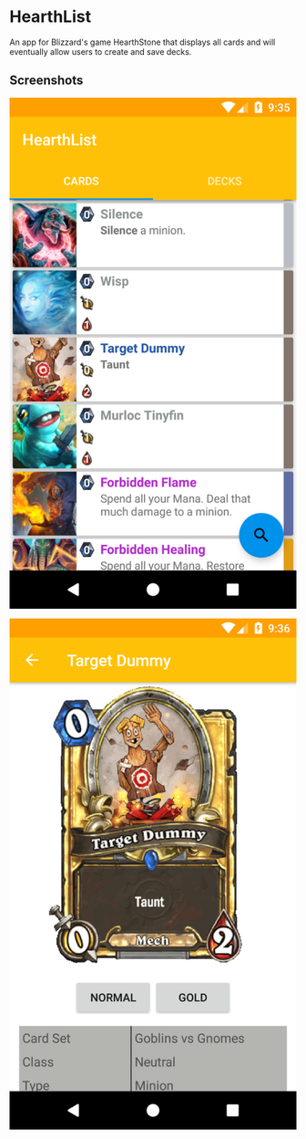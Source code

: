 # HearthList

An app for Blizzard's game HearthStone that displays all cards and will eventually allow users to create and save decks.

## Screenshots
![Alt text](/screenshots/main.png)

![Alt text](/screenshots/details.png)
